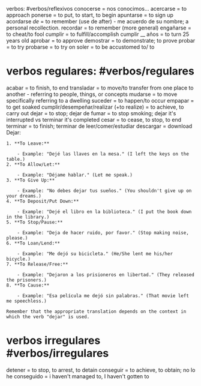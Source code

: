 verbos: #verbos/reflexivos
conocerse = nos conocimos... 
acercarse = to approach
ponerse = to put, to start, to begin
apuntarse = to sign up
acordarse *de* = to remember (use de after) - me acuerdo de su nombre; a personal recollection.
recordar = to remember (more general)
engañarse = to cheat/to fool 
cumplir = to fulfill/accomplish
cumplir __ años = to turn 25 years old
aprobar = to approve
demostrar = to demonstrate; to prove
probar = to try
probarse = to try on
soler = to be accustomed to/ to 

# verbos regulares: #verbos/regulares
acabar = to finish, to end
transladar = to move/to transfer from one place to another - referring to people, things, or concepts
mudarse = to move specifically referring to a dwelling
suceder = to happen/to occur
empapar = to get soaked
cumplir/desempeñar/realizar (+to realize) = to achieve, to carry out
dejar = to stop; dejar de fumar = to stop smoking; dejar  it's interrupted vs terminar it's completed
cesar = to cease, to stop, to end
terminar = to finish; terminar de leer/comer/estudiar
descargar = download
Dejar:
```
1. **To Leave:**
    
    - Example: "Dejé las llaves en la mesa." (I left the keys on the table.)
2. **To Allow/Let:**
    
    - Example: "Déjame hablar." (Let me speak.)
3. **To Give Up:**
    
    - Example: "No debes dejar tus sueños." (You shouldn't give up on your dreams.)
4. **To Deposit/Put Down:**
    
    - Example: "Dejé el libro en la biblioteca." (I put the book down in the library.)
5. **To Stop/Pause:**
    
    - Example: "Deja de hacer ruido, por favor." (Stop making noise, please.)
6. **To Loan/Lend:**
    
    - Example: "Me dejó su bicicleta." (He/She lent me his/her bicycle.)
7. **To Release/Free:**
    
    - Example: "Dejaron a los prisioneros en libertad." (They released the prisoners.)
8. **To Cause:**
    
    - Example: "Esa película me dejó sin palabras." (That movie left me speechless.)

Remember that the appropriate translation depends on the context in which the verb "dejar" is used.
```

# verbos irregulares #verbos/irregulares
detener  = to stop, to arrest, to detain
conseguir = to achieve, to obtain; no lo he conseguido = i haven't managed to, I haven't gotten to